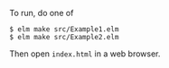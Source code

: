 To run, do one of

```text
$ elm make src/Example1.elm
$ elm make src/Example2.elm
```
Then open `index.html` in a web browser.



